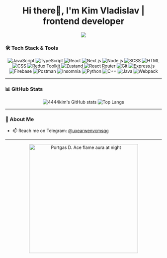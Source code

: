 <h1 align="center">Hi there👋, I'm Kim Vladislav | frontend developer</h1>

<p align="center">
  <img src="https://readme-typing-svg.herokuapp.com?font=Fira+Code&size=22&pause=1000&color=FF00A2&width=435&lines=uxearwenvcmsqg" />
</p>

### 🛠️ Tech Stack & Tools

<div align="center">
  
![JavaScript](https://img.shields.io/badge/-JavaScript-000?style=flat&logo=javascript)
![TypeScript](https://img.shields.io/badge/-TypeScript-000?style=flat&logo=typescript)
![React](https://img.shields.io/badge/-React-000?style=flat&logo=react)
![Next.js](https://img.shields.io/badge/-Next.js-000?style=flat&logo=next.js)
![Node.js](https://img.shields.io/badge/-Node.js-000?style=flat&logo=node.js)
![SCSS](https://img.shields.io/badge/-SCSS-000?style=flat&logo=sass)
![HTML](https://img.shields.io/badge/-HTML5-000?style=flat&logo=html5)
![CSS](https://img.shields.io/badge/-CSS3-000?style=flat&logo=css3)
![Redux Toolkit](https://img.shields.io/badge/-RTK-000?style=flat&logo=redux)
![Zustand](https://img.shields.io/badge/-Zustand-000?style=flat&logo=zustand)
![React Router](https://img.shields.io/badge/-React%20Router-000?style=flat&logo=reactrouter)
![Git](https://img.shields.io/badge/-Git-000?style=flat&logo=git)
![Express.js](https://img.shields.io/badge/-Express.js-000?style=flat&logo=express)
![Firebase](https://img.shields.io/badge/-Firebase-000?style=flat&logo=firebase)
![Postman](https://img.shields.io/badge/-Postman-000?style=flat&logo=postman)
![Insomnia](https://img.shields.io/badge/-Insomnia-000?style=flat&logo=insomnia)
![Python](https://img.shields.io/badge/-Python-000?style=flat&logo=python)
![C++](https://img.shields.io/badge/-C++-000?style=flat&logo=c%2B%2B)
![Java](https://img.shields.io/badge/-Java-000?style=flat&logo=java)
![Webpack](https://img.shields.io/badge/-Webpack-000?style=flat&logo=webpack)

</div>

---

### 📊 GitHub Stats

<div align="center">

![4444kim's GitHub stats](https://github-readme-stats.vercel.app/api?username=4444kim&show_icons=true&theme=radical)
![Top Langs](https://github-readme-stats.vercel.app/api/top-langs/?username=4444kim&layout=compact&theme=radical)

</div>


---

### 🚀 About Me

- 📫 Reach me on Telegram: [@uxearwenvcmsqg](https://t.me/uxearwenvcmsqg)

---

<p align="center">
  <img src="https://i.imgur.com/5Vhfr8H.gif" width="350" alt="Portgas D. Ace flame aura at night" />
</p>
